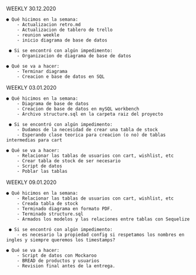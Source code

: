 WEEKLY 30.12.2020

    ● Qué hicimos en la semana:
        - Actualizacion retro.md
        - Actualizacion de tablero de trello
        - reunion weekle
        - inicio diagrama de base de datos

     ● Si se encontró con algún impedimento: 
        - Organizacion de diagrama de base de datos

    ● Qué se va a hacer:
        - Terminar diagrama
        - Creacion e base de datos en SQL
        

WEEKLY 03.01.2020

    ● Qué hicimos en la semana:
        - Diagrama de base de datos
        - Creacion de base de datos en mySQL workbench
        - Archivo structure.sql en la carpeta raiz del proyecto

     ● Si se encontró con algún impedimento:
        - Dudamos de la necesidad de crear una tabla de stock
        - Esperando clase teorica para creacion (o no) de tablas intermedias para cart

    ● Qué se va a hacer:
        - Relacionar las tablas de usuarios con cart, wishlist, etc
        - Crear tabla de stock de ser necesario
        - Script de datos
        - Poblar las tablas

WEEKLY 09.01.2020

    ● Qué hicimos en la semana:
        - Relacionar las tablas de usuarios con cart, wishlist, etc
        - Creada tabla de stock
        - Terminado diagrama en formato PDF.
        - Terminado structure.sql
        - Armados los modelos y las relaciones entre tablas con Sequelize

     ● Si se encontró con algún impedimento:
        - es necesario la propiedad config si respetamos los nombres en ingles y siempre queremos los timestamps?

    ● Qué se va a hacer:
        - Script de datos con Mockaroo
        - BREAD de productos y usuarios
        - Revision final antes de la entrega.


